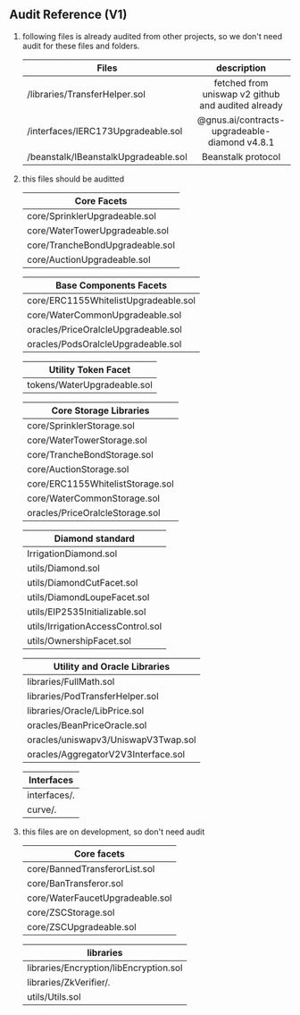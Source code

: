 ## Audit Reference (V1)
1. following files is already audited from other projects, so we don't need audit for these files and folders.

   | Files                                    |                       description                  |
   | ---------------------------------------- | :------------------------------------------------: |
   | /libraries/TransferHelper.sol            | fetched from uniswap v2 github and audited already |
   | /interfaces/IERC173Upgradeable.sol       | @gnus.ai/contracts-upgradeable-diamond v4.8.1      |
   | /beanstalk/IBeanstalkUpgradeable.sol     | Beanstalk protocol                                 |


2. this files should be auditted

   | Core Facets                              |
   | ---------------------------------------- |
   | core/SprinklerUpgradeable.sol            |     
   | core/WaterTowerUpgradeable.sol           |
   | core/TrancheBondUpgradeable.sol          | 
   | core/AuctionUpgradeable.sol              |
   
   | Base Components Facets                   |
   | ---------------------------------------- |
   | core/ERC1155WhitelistUpgradeable.sol     |
   | core/WaterCommonUpgradeable.sol          |
   | oracles/PriceOralcleUpgradeable.sol      |
   | oracles/PodsOralcleUpgradeable.sol       |

   | Utility Token Facet                      |
   | ---------------------------------------- |
   | tokens/WaterUpgradeable.sol              |

   | Core Storage Libraries                   |
   | ---------------------------------------- |   
   | core/SprinklerStorage.sol                |
   | core/WaterTowerStorage.sol               |
   | core/TrancheBondStorage.sol              |
   | core/AuctionStorage.sol                  |
   | core/ERC1155WhitelistStorage.sol         |
   | core/WaterCommonStorage.sol              |
   | oracles/PriceOralcleStorage.sol          |
   
   | Diamond standard                         |
   | ---------------------------------------- |   
   | IrrigationDiamond.sol                    |
   | utils/Diamond.sol                        |
   | utils/DiamondCutFacet.sol                |
   | utils/DiamondLoupeFacet.sol              |
   | utils/EIP2535Initializable.sol           |
   | utils/IrrigationAccessControl.sol        |
   | utils/OwnershipFacet.sol                 |

   | Utility and Oracle Libraries             |
   | ---------------------------------------- |   
   | libraries/FullMath.sol                   |
   | libraries/PodTransferHelper.sol          |
   | libraries/Oracle/LibPrice.sol            |
   | oracles/BeanPriceOracle.sol              |
   | oracles/uniswapv3/UniswapV3Twap.sol      |
   | oracles/AggregatorV2V3Interface.sol      |

   | Interfaces                               |
   | ---------------------------------------- |   
   | interfaces/*.*                           |
   | curve/*.*                                |
   

3. this files are on development, so don't need audit

   | Core facets                              |
   | ---------------------------------------- |
   | core/BannedTransferorList.sol            |
   | core/BanTransferor.sol                   |
   | core/WaterFaucetUpgradeable.sol          |
   | core/ZSCStorage.sol                      |
   | core/ZSCUpgradeable.sol                  |

   | libraries                                |
   | --------------------------------------   |
   | libraries/Encryption/libEncryption.sol   |
   | libraries/ZkVerifier/*.*                 |
   | utils/Utils.sol                          |
   


